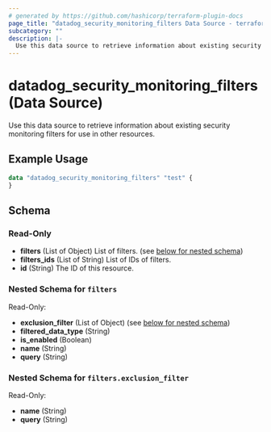 ```yaml
---
# generated by https://github.com/hashicorp/terraform-plugin-docs
page_title: "datadog_security_monitoring_filters Data Source - terraform-provider-datadog"
subcategory: ""
description: |-
  Use this data source to retrieve information about existing security monitoring filters for use in other resources.
---
```


# datadog_security_monitoring_filters (Data Source)

Use this data source to retrieve information about existing security monitoring filters for use in other resources.

## Example Usage

```terraform
data "datadog_security_monitoring_filters" "test" {
}
```

<!-- schema generated by tfplugindocs -->
## Schema

### Read-Only

- **filters** (List of Object) List of filters. (see [below for nested schema](#nestedatt--filters))
- **filters_ids** (List of String) List of IDs of filters.
- **id** (String) The ID of this resource.

<a id="nestedatt--filters"></a>
### Nested Schema for `filters`

Read-Only:

- **exclusion_filter** (List of Object) (see [below for nested schema](#nestedobjatt--filters--exclusion_filter))
- **filtered_data_type** (String)
- **is_enabled** (Boolean)
- **name** (String)
- **query** (String)

<a id="nestedobjatt--filters--exclusion_filter"></a>
### Nested Schema for `filters.exclusion_filter`

Read-Only:

- **name** (String)
- **query** (String)


